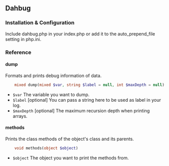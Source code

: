 ## Dahbug

### Installation & Configuration
Include dahbug.php in your index.php or add it to the auto_prepend_file setting in php.ini.

### Reference

#### dump
Formats and prints debug information of data.
```php
    mixed dump(mixed $var, string $label = null, int $maxDepth = null)
```
* `$var` The variable you want to dump.
* `$label` [optional] You can pass a string here to be used as label in your log.
* `$maxDepth` [optional] The maximum recursion depth when printing arrays.

#### methods
Prints the class methods of the object's class and its parents.
```php
    void methods(object $object)
```
* `$object` The object you want to print the methods from.
